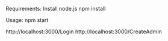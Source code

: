 Requirements:
Install node.js
npm install

Usage:
npm start


http://localhost:3000/Login
http://localhost:3000/CreateAdmin